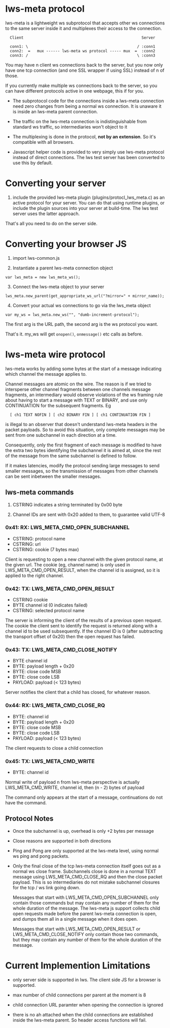# lws-meta protocol

lws-meta is a lightweight ws subprotocol that accepts other ws connections
to the same server inside it and multiplexes their access to the connection.

```
  Client                                                    Server
 
  conn1: \                                                / :conn1
  conn2:  =   mux ------ lws-meta ws protocol ----- mux  =  :conn2
  conn3: /                                                \ :conn3
```

You may have n client ws connections back to the server, but you now
only have one tcp connection (and one SSL wrapper if using SSL) instead
of n of those.

If you currently make multiple ws connections back to the server, so you
can have different protocols active in one webpage, this if for you.

 - The subprotocol code for the connections inside a lws-meta connection
   need zero changes from being a normal ws connection.  It is unaware
   it is inside an lws-meta parent connection.

 - The traffic on the lws-meta connection is indistinguishable from
   standard ws traffic, so intermediaries won't object to it

 - The multiplexing is done in the protocol, **not by an extension**.  So
   it's compatible with all browsers.

 - Javascript helper code is provided to very simply use lws-meta
   protocol instead of direct connections.  The lws test server has
   been converted to use this by default.

# Converting your server

1) include the provided lws-meta plugin (plugins/protocl_lws_meta.c) as an
active protocol for your server.  You can do that using runtime plugins, or
include the plugin sources into your server at build-time.  The lws test
server uses the latter approach.

That's all you need to do on the server side.

# Converting your browser JS

1) import lws-common.js

2) Instantiate a parent lws-meta connection object

```
var lws_meta = new lws_meta_ws();
```

3) Connect the lws-meta object to your server

```
lws_meta.new_parent(get_appropriate_ws_url("?mirror=" + mirror_name));
```

4) Convert your actual ws connections to go via the lws_meta object

```
var my_ws = lws_meta.new_ws("", "dumb-increment-protocol");
```

The first arg is the URL path, the second arg is the ws protocol you want.

That's it.  my_ws will get `onopen()`, `onmessage()` etc calls as before.

# lws-meta wire protocol

lws-meta works by adding some bytes at the start of a message indicating
which channel the message applies to.

Channel messages are atomic on the wire.  The reason is if we tried to
intersperse other channel fragments between one channels message fragments,
an intermediary would observe violations of the ws framing rule about
having to start a message with TEXT or BINARY, and use only CONTINUATION
for the subsequent fragments.  Eg

```
  [ ch1 TEXT NOFIN ] [ ch2 BINARY FIN ] [ ch1 CONTINUATION FIN ]
```

is illegal to an observer that doesn't understand lws-meta headers in the
packet payloads.  So to avoid this situation, only complete messages may
be sent from one subchannel in each direction at a time.

Consequently, only the first fragment of each message is modified to
have the extra two bytes identifying the subchannel it is aimed at, since
the rest of the message from the same subchannel is defined to follow.

If it makes latencies, modify the protocol sending large messages to
send smaller messages, so the transmission of messages from other channels
can be sent inbetween the smaller messages.

## lws-meta commands

1) CSTRING indicates a string terminated by 0x00 byte

2) Channel IDs are sent with 0x20 added to them, to guarantee valid UTF-8

### 0x41: RX: LWS_META_CMD_OPEN_SUBCHANNEL

   - CSTRING: protocol name
   - CSTRING: url
   - CSTRING: cookie (7 bytes max)

Client is requesting to open a new channel with the given protocol name,
at the given url.  The cookie (eg, channel name) is only used in
LWS_META_CMD_OPEN_RESULT, when the channel id is assigned, so it is
applied to the right channel.

### 0x42: TX: LWS_META_CMD_OPEN_RESULT

   - CSTRING cookie
   - BYTE channel id (0 indicates failed)
   - CSTRING: selected protocol name

The server is informing the client of the results of a previous
open request.  The cookie the client sent to identify the request
is returned along with a channel id to be used subsequently.  If
the channel ID is 0 (after subtracting the transport offset of
0x20) then the open request has failed.

### 0x43: TX: LWS_META_CMD_CLOSE_NOTIFY

   - BYTE channel id
   - BYTE: payload length + 0x20
   - BYTE: close code MSB
   - BYTE: close code LSB
   - PAYLOAD: payload (< 123 bytes)

Server notifies the client that a child has closed, for whatever reason.

### 0x44: RX: LWS_META_CMD_CLOSE_RQ
   - BYTE: channel id
   - BYTE: payload length + 0x20
   - BYTE: close code MSB
   - BYTE: close code LSB
   - PAYLOAD: payload (< 123 bytes)

The client requests to close a child connection

### 0x45: TX: LWS_META_CMD_WRITE

   - BYTE: channel id

Normal write of payload n from lws-meta perspective is actually
LWS_META_CMD_WRITE, channel id, then (n - 2) bytes of payload

The command only appears at the start of a message, continuations do
not have the command.

## Protocol Notes

 - Once the subchannel is up, overhead is only +2 bytes per message

 - Close reasons are supported in both directions

 - Ping and Pong are only supported at the lws-meta level, using normal ws ping and pong packets.

 - Only the final close of the tcp lws-meta connection itself goes out as
   a normal ws close frame.  Subchannels close is done in a normal TEXT
   message using LWS_META_CMD_CLOSE_RQ and then the close packet payload.
   This is so intermediaries do not mistake subchannel closures for the
   tcp / ws link going down.

   Messages that start with LWS_META_CMD_OPEN_SUBCHANNEL only contain those
   commands but may contain any number of them for the whole duration of the
   message.  The lws-meta js support collects child open requests made before
   the parent lws-meta connection is open, and dumps them all in a single
   message when it does open.

   Messages that start with LWS_META_CMD_OPEN_RESULT or LWS_META_CMD_CLOSE_NOTIFY
   only contain those two commands, but they may contain any number of them
   for the whole duration of the message.


# Current Implemention Limitations

 - only server side is supported in lws.  The client side JS for
   a browser is supported.

 - max number of child connections per parent at the moment is 8

 - child connection URL paramter when opening the connection is
   ignored

 - there is no ah attached when the child connections are
   established inside the lws-meta parent.  So header access
   functions will fail.
